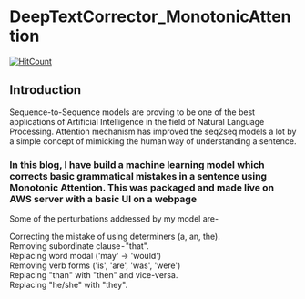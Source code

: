 # DeepTextCorrector_MonotonicAttention

[![HitCount](http://hits.dwyl.com/rishang007/DeepTextCorrector_MonotonicAttention.svg)](http://hits.dwyl.com/rishang007/DeepTextCorrector_MonotonicAttention)

## Introduction  

Sequence-to-Sequence models are proving to be one of the best applications of Artificial Intelligence in the field of Natural Language Processing. Attention mechanism has improved the seq2seq models a lot by a simple concept of mimicking the human way of understanding a sentence.  

### In this blog, I have build a machine learning model which corrects basic grammatical mistakes in a sentence using Monotonic Attention.  This was packaged and made live on AWS server with a basic UI on a webpage


Some of the perturbations addressed by my model are-  

Correcting the mistake of using determiners (a, an, the).  
Removing subordinate clause - "that".  
Replacing word modal ('may' → 'would')  
Removing verb forms ('is', 'are', 'was', 'were')  
Replacing "than" with "then" and vice-versa.  
Replacing "he/she" with "they".  
